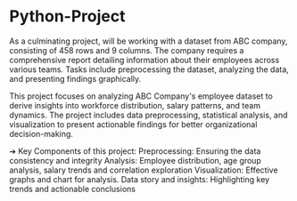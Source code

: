 # Python-Project

As a culminating project, will be working with a dataset from ABC company, consisting of 458 rows and 9 columns. The company requires a comprehensive report detailing information about their employees across various teams. Tasks include preprocessing the dataset, analyzing the data, and presenting findings graphically. 

This project focuses on analyzing ABC Company's employee dataset to derive insights into workforce distribution, salary patterns, and team dynamics. The project includes data preprocessing, statistical analysis, and visualization to present actionable findings for better organizational decision-making.

➔ Key Components of this project:
Preprocessing: Ensuring the data consistency and integrity
Analysis: Employee distribution, age group analysis, salary trends and correlation exploration
Visualization: Effective graphs and chart for analysis.
Data story and insights: Highlighting key trends and actionable conclusions
